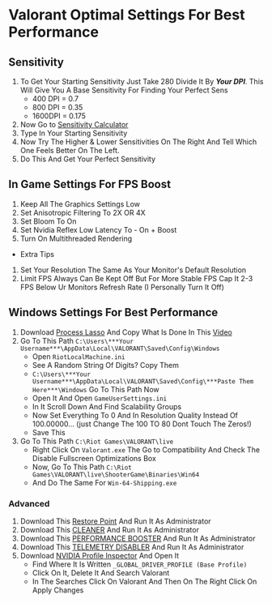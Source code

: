 # Valorant Optimal Settings For Best Performance

## Sensitivity
1. To Get Your Starting Sensitivity Just Take 280 Divide It By ***Your DPI***.
This Will Give You A Base Sensitivity For Finding Your Perfect Sens
   - 400 DPI = 0.7
   - 800 DPI = 0.35
   - 1600DPI = 0.175
2. Now Go to [Sensitivity Calculator](https://jscalc.io/embed/vqOrqXRpMgmwb8tV)
3. Type In Your Starting Sensitivity
4. Now Try The Higher & Lower Sensitivities On The Right And Tell Which One Feels Better On The Left.
5. Do This And Get Your Perfect Sensitivity

## In Game Settings For FPS Boost
1. Keep All The Graphics Settings Low
2. Set Anisotropic Filtering To 2X OR 4X
3. Set Bloom To On
4. Set Nvidia Reflex Low Latency To - On + Boost
5. Turn On Multithreaded Rendering

- Extra Tips
1. Set Your Resolution The Same As Your Monitor's Default Resolution
2. Limit FPS Always Can Be Kept Off But For More Stable FPS Cap It 2-3 FPS Below Ur Monitors Refresh Rate
(I Personally Turn It Off)

## Windows Settings For Best Performance
1. Download [Process Lasso](https://bitsum.com) And Copy What Is Done In This [Video](https://www.youtube.com/watch?v=r2A0YbMjOY8)
2. Go To This Path `C:\Users\***Your Username***\AppData\Local\VALORANT\Saved\Config\Windows`
   - Open `RiotLocalMachine.ini`
   - See A Random String Of Digits? Copy Them
   - `C:\Users\***Your Username***\AppData\Local\VALORANT\Saved\Config\***Paste Them Here***\Windows` Go To This Path Now
   - Open It And Open `GameUserSettings.ini`
   - In It Scroll Down And Find Scalability Groups
   - Now Set Everything To 0 And In Resolution Quality Instead Of 100.00000... (just Change The 100 TO 80 Dont Touch The Zeros!)
   - Save This
3. Go To This Path `C:\Riot Games\VALORANT\live`
   - Right Click On `Valorant.exe` The Go to Compatibility And Check The Disable Fullscreen Optimizations Box
   - Now, Go To This Path `C:\Riot Games\VALORANT\live\ShooterGame\Binaries\Win64`
   - And Do The Same For `Win-64-Shipping.exe`
### Advanced
1. Download This [Restore Point](https://discord.com/channels/1141288490479403038/1155132704543739905/1155146071908036608) And Run It As Administrator
2. Download This [CLEANER](https://discord.com/channels/1141288490479403038/1155132704543739905/1155138921148194919) And Run It As Administrator
3. Download This [PERFORMANCE BOOSTER](https://discord.com/channels/1141288490479403038/1155132704543739905/1155137752199856149) And Run It As Administrator
4. Download This [TELEMETRY DISABLER](https://discord.com/channels/1141288490479403038/1155132704543739905/1155139599283261514) And Run It As Administrator
5. Download [NVIDIA Profile Inspector](https://discord.com/channels/1141288490479403038/1155132704543739905/1155140636824047676) And Open It
   - Find Where It Is Written `_GLOBAL_DRIVER_PROFILE (Base Profile)`
   - Click On It, Delete It And Search Valorant
   - In The Searches Click On Valorant And Then On The Right Click On Apply Changes
